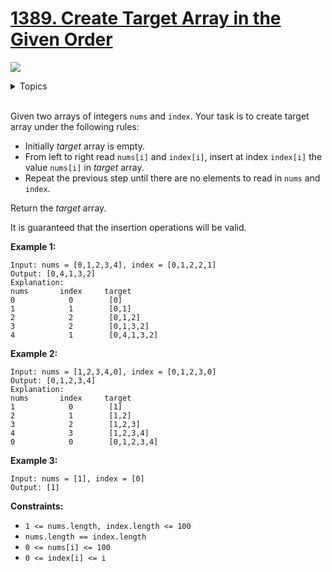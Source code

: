 # [1389. Create Target Array in the Given Order](https://leetcode.cn/problems/create-target-array-in-the-given-order/description/)

![](https://img.shields.io/badge/Difficulty-Easy-green.svg)

<details>
<summary>Topics</summary>

* [`Array`](https://leetcode.com/tag/array/)
* [`Simulation`](https://leetcode.com/tag/simulation/)

</details>
<br />

Given two arrays of integers `nums` and `index`. Your task is to create target array under the following rules:

 + Initially *target* array is empty.
 + From left to right read `nums[i]` and `index[i]`, insert at index `index[i]` the value `nums[i]` in *target* array.
 + Repeat the previous step until there are no elements to read in `nums` and `index`.

Return the *target* array.

It is guaranteed that the insertion operations will be valid.

**Example 1:**

    Input: nums = [0,1,2,3,4], index = [0,1,2,2,1]
    Output: [0,4,1,3,2]
    Explanation:
    nums       index     target
    0            0        [0]
    1            1        [0,1]
    2            2        [0,1,2]
    3            2        [0,1,3,2]
    4            1        [0,4,1,3,2]

**Example 2:**

    Input: nums = [1,2,3,4,0], index = [0,1,2,3,0]
    Output: [0,1,2,3,4]
    Explanation:
    nums       index     target
    1            0        [1]
    2            1        [1,2]
    3            2        [1,2,3]
    4            3        [1,2,3,4]
    0            0        [0,1,2,3,4]

**Example 3:**

    Input: nums = [1], index = [0]
    Output: [1]
 

**Constraints:**

 + `1 <= nums.length, index.length <= 100`
 + `nums.length == index.length`
 + `0 <= nums[i] <= 100`
 + `0 <= index[i] <= i`
